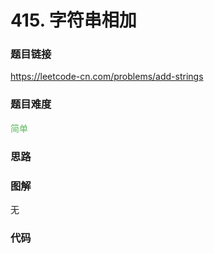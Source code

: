 # 415. 字符串相加

### 题目链接

https://leetcode-cn.com/problems/add-strings

### 题目难度

<font color=#5CB85C>简单</font>

### 思路



### 图解

无

### 代码

```python
```